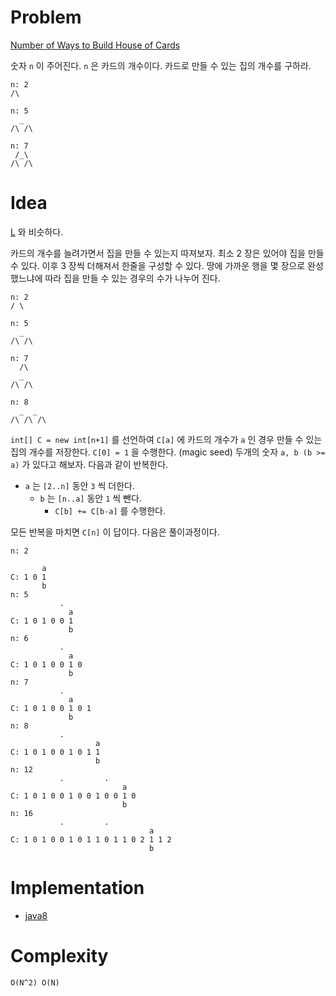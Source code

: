 # Problem

[Number of Ways to Build House of Cards](https://leetcode.com/problems/number-of-ways-to-build-house-of-cards/)

숫자 `n` 이 주어진다. `n` 은 카드의 개수이다.
카드로 만들 수 있는 집의 개수를 구하라.

```
n: 2
/\

n: 5
  _
/\ /\

n: 7
 /_\ 
/\ /\
```

# Idea

[L](/leetcode/CoinChange/README.md) 와 비슷하다.

카드의 개수를 늘려가면서 집을 만들 수 있는지 따져보자. 최소 2 장은 있어야 집을
만들 수 있다. 이후 3 장씩 더해져서 한줄을 구성할 수 있다. 땅에 가까운 행을
몇 장으로 완성했느냐에 따라 집을 만들 수 있는 경우의 수가 나누어 진다.

```
n: 2
/ \

n: 5
  _
/\ /\

n: 7
  /\
  _  
/\ /\

n: 8
  _  _
/\ /\ /\
```

`int[] C = new int[n+1]` 를 선언하여 `C[a]` 에 카드의 개수가 `a` 인 경우 만들 수
있는 집의 개수를 저장한다. `C[0] = 1` 을 수행한다. (magic seed) 두개의 숫자 `a,
b (b >= a)` 가 있다고 해보자. 다음과 같이 반복한다.

* `a` 는 `[2..n]` 동안 `3` 씩 더한다.
  * `b` 는 `[n..a]` 동안 `1` 씩 뺀다.
    * `C[b] += C[b-a]` 를 수행한다. 

모든 반복을 마치면 `C[n]` 이 답이다. 다음은 풀이과정이다.

```
n: 2
           
       a
C: 1 0 1
       b
n: 5
           .
             a
C: 1 0 1 0 0 1
             b
n: 6
           .        
             a
C: 1 0 1 0 0 1 0
             b
n: 7
           .        
             a
C: 1 0 1 0 0 1 0 1 
             b
n: 8
           .        
                   a
C: 1 0 1 0 0 1 0 1 1
                   b
n: 12
           .         .
                         a
C: 1 0 1 0 0 1 0 0 1 0 0 1 0
                         b
n: 16
           .         .
                               a
C: 1 0 1 0 0 1 0 1 1 0 1 1 0 2 1 1 2
                               b
```

# Implementation

* [java8](MainApp.java)

# Complexity

```
O(N^2) O(N)
```
